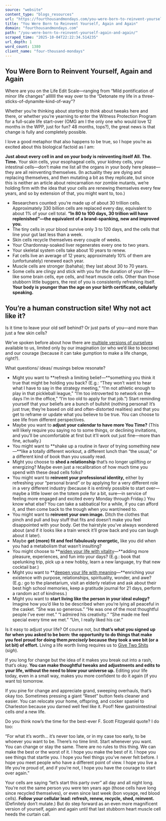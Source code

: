 ```yaml
---
source: "website"
content_type: "blogs_resources"
url: "https://fourthousandmondays.com/you-were-born-to-reinvent-yourself-again-and-again/"
title: "You Were Born to Reinvent Yourself, Again and Again"
domain: "fourthousandmondays.com"
path: "/you-were-born-to-reinvent-yourself-again-and-again/"
scraped_time: "2025-10-04T22:22:34.514235"
url_depth: 1
word_count: 1380
client_name: "four-thousand-mondays"
---
```


## You Were Born to Reinvent Yourself, Again and Again

Where are you on the Life Edit Scale—ranging from “Mild pontification of minor life changes” alllllll the way over to the “Detonate my life in a three-sticks-of-dynamite-kind-of-way”?

Whether you’re thinking about _starting to think_ about tweaks here and there, or whether you’re yearning to enter the Witness Protection Program for a full-scale life start-over (OMG am I the only one who would love 12 months in the WPP, just for fun? 48 months, tops?), the great news is that change is fully and completely possible.

I love a good metaphor that also happens to be true, so I hope you’re as excited about this biological factoid as I am:

**Just about every cell in and on your body is reinventing itself All. The. Time.** Your skin cells, your esophageal cells, your kidney cells, your intestinal cells—don’t make me list all the organs in your body here please—they are all reinventing themselves. (In actuality they are dying and replacing themselves, and then mutating a bit as they replicate, but since this is neither an article about reincarnation _nor_ zombie mutants, we’re holding firm with the idea that your cells are renewing themselves every few years, and so by extension of that, you might want to, too.)

*   Researchers counted: you’re made up of about 30 trillion cells. Approximately 330 billion cells are replaced every day, equivalent to about 1% of your cell total. **“In 80 to 100 days, 30 trillion will have replenished”—the equivalent of a brand-spanking, new and improved you.**
*   The tiny cells in your blood survive only 3 to 120 days, and the cells that line your gut last less than a week.
*   Skin cells recycle themselves every couple of weeks.
*   Your Chardonnay-soaked liver regenerates every one to two years.
*   Your skeletal system cells take about 10 years to renew.
*   Fat cells live an average of 12 years; approximately 10% of them are (unfortunately) renewed each year.
*   Muscle cells are stronger (bahaha); they last about 30 to 70 years.
*   Some cells are clingy and stick with you for the duration of your life—like some brain cells, eye cells, and heart muscle cells. Other than those stubborn little buggers, the rest of you is consistently refreshing itself. **Your body is younger than the age on your birth certificate, cellularly speaking.**

## **You’re a human construction site! Why not act like it?**

Is it time to leave your old self behind? Or just parts of you—and more than just a few skin cells?

We’ve spoken before about how there are [multiple versions of ourselves](https://fourthousandmondays.com/who-do-you-want-to-be-so-many-possible-selves/) available to us, limited only by our imagination (or who we’d like to become) and our courage (because it can take gumption to make a life change, right?).

What questions/ ideas/ musings below resonate?

*   Might you want to **refresh a limiting belief—**something you think it true that might be holding you back? (E.g.: “They won’t want to hear what I have to say in the strategy meeting,” “I’m not athletic enough to play in that pickleball league,” “I’m too introverted to network on the days I’m in the office,” “I’m too old to apply for that job.”) Start reminding yourself that your beliefs are a bunch of bullshit (nothing personal! It’s just true; they’re based on old and often-distorted realities) and that you get to reframe or update what you believe to be true. You can choose to see life from different perspectives.
*   Maybe you want to **adjust your calendar to have more You Time?** (This will likely require you saying no to some things, or declining invitations, and you’ll be uncomfortable at first but it’ll work out just fine—more than fine, actually.)
*   You might want to **shake up a routine in favor of trying something new—**like a totally different workout, a different lunch than “the usual,” or a different kind of book than you usually read.
*   Might you choose to **shed a relationship** that’s no longer uplifting or energizing? Maybe even just a recalibration of how much time you spend with these dead cells folks?
*   You might want to **reinvent your professional identity,** either by refreshing your “personal brand” or by applying for a very different role in a very different industry (because it is entirely possible to start over—maybe a little lower on the totem pole for a bit, sure—in service of feeling more engaged and excited every Monday through Friday.) You know what else? You can take a sabbatical for a while, if you can afford it, and then come back to the trough when you want/need to.
*   You might want to **reinvent your own image.** Ditch the clothes that pinch and pull and buy stuff that fits and doesn’t make you feel disappointed with your body. Get the hairstyle you’ve always wondered about (and if it looks like a train wreck it’ll grow back and you can laugh about it later).
*   Maybe **get (more) fit and feel fabulously energetic,** like you did when you had a metabolism that wasn’t insulting?
*   You might choose to **[widen your life with vitality](https://fourthousandmondays.com/dont-just-live-longer-live-wider-and-deeper/)—**adding more pleasure, experiences, and fun into your days? (E.g.: book that spelunking trip, pick up a new hobby, learn a new language, try that new cocktail bar.)
*   Might you want to **[deepen your life with meaning](https://fourthousandmondays.com/dont-just-live-longer-live-wider-and-deeper/)—**enriching your existence with purpose, relationships, spirituality, wonder, and awe? (E.g.: go to the planetarium, visit an elderly relative and ask about their best high school memories, keep a gratitude journal for 21 days, perform a random act of kindness.)
*   Might you want to **start living like the person in your ideal eulogy?** Imagine how you’d like to be described when you’re lying all peaceful in the casket. “She was so generous.” “He was one of the most thoughtful people I’ve ever met.” “I admired his creativity.” “She made me feel special every time we met.” “Um, I really liked his car.”

Is it easy to adjust your life? Of course not, but **that’s what you signed up for when you asked to be born: the opportunity to do things that make you feel proud for doing them _precisely_ because they took a wee bit (or a lot bit) of effort.** Living a life worth living requires us to [Give Two Shits](https://fourthousandmondays.com/giving-two-ss-about-your-life/) (*sigh*).

If you long for change but the idea of it makes you break out into a rash, that’s okay. **You can make thoughtful tweaks and adjustments and edits to your life, without the need to blow your universe up.** Editing your life today, even in a small way, makes you more confident to do it again (if you want to) tomorrow.

If you pine for change and appreciate grand, sweeping overhauls, that’s okay too. Sometimes pressing a giant “Reset” button feels cleaner and easier. You can relocate your home, offspring, and cocker spaniel to Charleston because you darned well feel like it. Poof! New gastrointestinal cells _and_ a new life.

Do you think now’s the time for the best-ever F. Scott Fitzgerald quote? I do too:

“For what it’s worth… it’s never too late, or in my case too early, to be whoever you want to be. There’s no time limit. Start whenever you want. You can change or stay the same. There are no rules to this thing. We can make the best or the worst of it. I hope you make the best of it. I hope you see things that startle you. I hope you feel things you’ve never felt before. I hope you meet people who have a different point of view. I hope you live a life you’re proud of, and if you’re not, I hope you have the courage to start over again.”

Your cells are saying “let’s start this party over” all day and all night long. You’re not the same person you were ten years ago (those cells have long since recycled themselves), or even since last week (bon voyage, red blood cells). **Follow your cellular lead: refresh, renew, recycle, shed, reinvent.** (Definitely don’t mutate.) But do step forward as an even more magnificent version of yourself, again and again until that last stubborn heart muscle cell heeds the curtain call.